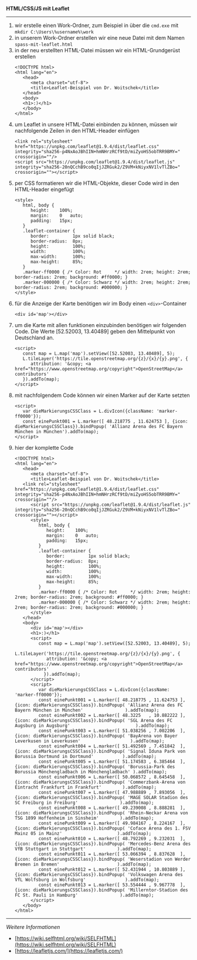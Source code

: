 **HTML/CSS/JS mit Leaflet**

---

1. wir erstelle einen Work-Ordner, zum Beispiel in über die `cmd.exe` mit `mkdir C:\Users\%username%\work`
2. in unserem Work-Ordner erstellen wir eine neue Datei mit dem Namen `spass-mit-leaflet.html`
3. in der neu erstellten HTML-Datei müssen wir ein HTML-Grundgerüst erstellen
   ```
   <!DOCTYPE html>
   <html lang="en">
      <head>
         <meta charset="utf-8">
         <title>Leaflet-Beispiel von Dr. Woitschek</title>
      </head>
      <body>
      <h1>:)</h1>
      </body>
   </html>
   ```
4. um Leaflet in unsere HTML-Datei einbinden zu können, müssen wir nachfolgende Zeilen in den HTML-Header einfügen
   ```
   <link rel="stylesheet" href="https://unpkg.com/leaflet@1.9.4/dist/leaflet.css" integrity="sha256-p4NxAoJBhIIN+hmNHrzRCf9tD/miZyoHS5obTRR9BMY=" crossorigin=""/>
   <script src="https://unpkg.com/leaflet@1.9.4/dist/leaflet.js" integrity="sha256-20nQCchB9co0qIjJZRGuk2/Z9VM+kNiyxNV1lvTlZBo=" crossorigin=""></script>
   ```
5. per CSS formatieren wir die HTML-Objekte, dieser Code wird in den HTML-Header eingefügt
   ```
   <style>
      html, body {
         height:    100%;
         margin:    0   auto;
         padding:   15px;
      }
      .leaflet-container {
         border:         1px solid black;
         border-radius:  8px;
         height:         100%;
         width:          100%;
         max-width:      100%;
         max-height:     85%;
      }
      .marker-ff0000 { /* Color: Rot     */ width: 2rem; height: 2rem; border-radius: 2rem; background: #ff0000; }
      .marker-000000 { /* Color: Schwarz */ width: 2rem; height: 2rem; border-radius: 2rem; background: #000000; }
   </style>
   ```
6. für die Anzeige der Karte benötigen wir im Body einen `<div>`-Container
   ```
   <div id='map'></div>
   ```
7. um die Karte mit allen funktionen einzubinden benötigen wir folgenden Code. Die Werte [52.52003, 13.40489] geben den Mittelpunkt von Deutschland an.
   ```
   <script>
      const map = L.map('map').setView([52.52003, 13.40489], 5);
      L.tileLayer('https://tile.openstreetmap.org/{z}/{x}/{y}.png', {
         attribution: '&copy; <a href="https://www.openstreetmap.org/copyright">OpenStreetMap</a> contributors'
   	  }).addTo(map);
   </script>
   ```
8. mit nachfolgendem Code können wir einen Marker auf der Karte setzten
   ```
   <script>
      var dieMarkierungsCSSClass = L.divIcon({className: 'marker-ff0000'});
      const einePunkt001 = L.marker([ 48.218775 , 11.624753 ], {icon: dieMarkierungsCSSClass}).bindPopup( 'Allianz Arena des FC Bayern München in München').addTo(map);
   </script>
   ```
9. hier der komplette Code
   ```
   <!DOCTYPE html>
   <html lang="en">
      <head>
         <meta charset="utf-8">
         <title>Leaflet-Beispiel von Dr. Woitschek</title>
   	  <link rel="stylesheet" href="https://unpkg.com/leaflet@1.9.4/dist/leaflet.css" integrity="sha256-p4NxAoJBhIIN+hmNHrzRCf9tD/miZyoHS5obTRR9BMY=" crossorigin=""/>
         <script src="https://unpkg.com/leaflet@1.9.4/dist/leaflet.js" integrity="sha256-20nQCchB9co0qIjJZRGuk2/Z9VM+kNiyxNV1lvTlZBo=" crossorigin=""></script>
         <style>
            html, body {
               height:    100%;
               margin:    0   auto;
               padding:   15px;
            }
            .leaflet-container {
               border:         1px solid black;
               border-radius:  8px;
               height:         100%;
               width:          100%;
               max-width:      100%;
               max-height:     85%;
            }
            .marker-ff0000 { /* Color: Rot     */ width: 2rem; height: 2rem; border-radius: 2rem; background: #ff0000; }
            .marker-000000 { /* Color: Schwarz */ width: 2rem; height: 2rem; border-radius: 2rem; background: #000000; }
         </style>
      </head>
      <body>
         <div id='map'></div>
         <h1>:)</h1>
         <script>
            const map = L.map('map').setView([52.52003, 13.40489], 5);
            L.tileLayer('https://tile.openstreetmap.org/{z}/{x}/{y}.png', {
               attribution: '&copy; <a href="https://www.openstreetmap.org/copyright">OpenStreetMap</a> contributors'
         	  }).addTo(map);
         </script>
         <script>
            var dieMarkierungsCSSClass = L.divIcon({className: 'marker-ff0000'});
            const einePunkt001 = L.marker([ 48.218775 , 11.624753 ], {icon: dieMarkierungsCSSClass}).bindPopup( 'Allianz Arena des FC Bayern München in München'                ).addTo(map);
            const einePunkt002 = L.marker([ 48.3225   , 10.882222 ], {icon: dieMarkierungsCSSClass}).bindPopup( 'SGL Arena des FC Augsburg in Augsburg'                         ).addTo(map);
            const einePunkt003 = L.marker([ 51.038256 , 7.002206  ], {icon: dieMarkierungsCSSClass}).bindPopup( 'BayArena von Bayer Leverkusen in Leverkusen'                   ).addTo(map);
            const einePunkt004 = L.marker([ 51.492569 , 7.451842  ], {icon: dieMarkierungsCSSClass}).bindPopup( 'Signal Iduna Park von Borussia Dortmund in Dortmund'           ).addTo(map);
            const einePunkt005 = L.marker([ 51.174583 , 6.385464  ], {icon: dieMarkierungsCSSClass}).bindPopup( 'Borussia-Park des Borussia Mönchengladbach in Mönchengladbach' ).addTo(map);
            const einePunkt006 = L.marker([ 50.068572 , 8.645458  ], {icon: dieMarkierungsCSSClass}).bindPopup( 'Commerzbank-Arena von Eintracht Frankfurt in Frankfurt'        ).addTo(map);
            const einePunkt007 = L.marker([ 47.988889 , 7.893056  ], {icon: dieMarkierungsCSSClass}).bindPopup( 'MAGE SOLAR Stadion des SC Freiburg in Freiburg'                ).addTo(map);
            const einePunkt008 = L.marker([ 49.239008 , 8.888281  ], {icon: dieMarkierungsCSSClass}).bindPopup( 'Rhein-Neckar Arena von TSG 1899 Hoffenheim in Sinsheim'        ).addTo(map);
            const einePunkt009 = L.marker([ 49.984167 , 8.224167  ], {icon: dieMarkierungsCSSClass}).bindPopup( 'Coface Arena des 1. FSV Mainz 05 in Mainz'                     ).addTo(map);
            const einePunkt010 = L.marker([ 48.792269 , 9.232031  ], {icon: dieMarkierungsCSSClass}).bindPopup( 'Mercedes-Benz Arena des VfB Stuttgart in Stuttgart'            ).addTo(map);
            const einePunkt011 = L.marker([ 53.066394 , 8.837628  ], {icon: dieMarkierungsCSSClass}).bindPopup( 'Weserstadion von Werder Bremen in Bremen'                      ).addTo(map);
            const einePunkt012 = L.marker([ 52.431944 , 10.803889 ], {icon: dieMarkierungsCSSClass}).bindPopup( 'Volkswagen Arena des VfL Wolfsburg in Wolfsburg'               ).addTo(map);
            const einePunkt013 = L.marker([ 53.554444 , 9.967778  ], {icon: dieMarkierungsCSSClass}).bindPopup( 'Millerntor-Stadion des FC St. Pauli in Hamburg'                ).addTo(map);
         </script>
      </body>
   </html>
   ```

---

_Weitere Informationen_
- [https://wiki.selfhtml.org/wiki/SELFHTML](https://wiki.selfhtml.org/wiki/SELFHTML)
- [https://leafletjs.com/](https://leafletjs.com/)
